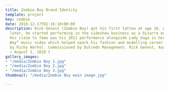 ```yaml
---
title: Zombie Boy Brand Identity
template: project
key: zombie
date: 2018-12-17T01:16:18+00:00
description: Rick Genest (Zombie Boy) got his first tattoo at age 16. A few years
  later, he started performing in the sideshow business as a bizarre entertainer internationally.
  His claim to fame was his 2011 performance alongside Lady Gaga in her “Born This
  Way” music video which helped spark his fashion and modelling career. Photography
  by Richy Warhol. Commissioned by Dulcedo Management. Rick Genest, August 7, 1985
  - August 1, 2018 †
gallery_images:
- "/media/Zombie Boy 1.jpg"
- "/media/Zombie Boy 2.jpg"
- "/media/Zombie Boy 3.jpg"
thumbnail: "/media/Zombie Boy main image.jpg"

---
```

